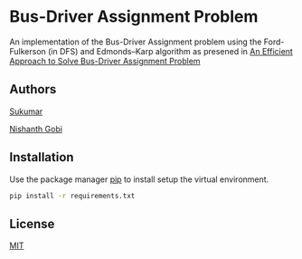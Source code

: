 # Bus-Driver Assignment Problem

An implementation of the Bus-Driver Assignment problem using the Ford-Fulkerson (in DFS) and Edmonds–Karp algorithm as presened in [An Efficient Approach to Solve Bus-Driver Assignment Problem](https://github.com/sukumar1612/BDAP_DAA_project/blob/master/research_paper_used.pdf) 


## Authors

[Sukumar](https://github.com/sukumar1612)

[Nishanth Gobi](https://github.com/Nishanth-Gobi)



## Installation

Use the package manager [pip](https://pip.pypa.io/en/stable/) to install setup the virtual environment.

```bash
pip install -r requirements.txt
```

## License

[MIT](https://github.com/sukumar1612/BDAP_DAA_project/blob/master/LICENSE)
